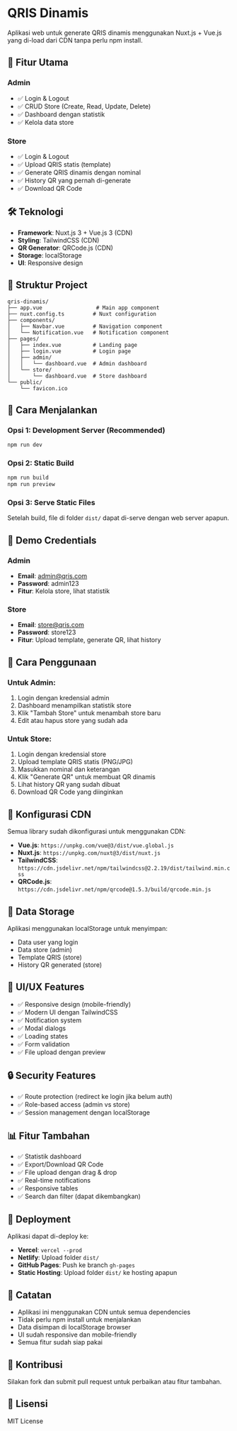 # QRIS Dinamis

Aplikasi web untuk generate QRIS dinamis menggunakan Nuxt.js + Vue.js yang di-load dari CDN tanpa perlu npm install.

## 🚀 Fitur Utama

### Admin
- ✅ Login & Logout
- ✅ CRUD Store (Create, Read, Update, Delete)
- ✅ Dashboard dengan statistik
- ✅ Kelola data store

### Store
- ✅ Login & Logout
- ✅ Upload QRIS statis (template)
- ✅ Generate QRIS dinamis dengan nominal
- ✅ History QR yang pernah di-generate
- ✅ Download QR Code

## 🛠️ Teknologi

- **Framework**: Nuxt.js 3 + Vue.js 3 (CDN)
- **Styling**: TailwindCSS (CDN)
- **QR Generator**: QRCode.js (CDN)
- **Storage**: localStorage
- **UI**: Responsive design

## 📁 Struktur Project

```
qris-dinamis/
├── app.vue                 # Main app component
├── nuxt.config.ts         # Nuxt configuration
├── components/
│   ├── Navbar.vue         # Navigation component
│   └── Notification.vue   # Notification component
├── pages/
│   ├── index.vue          # Landing page
│   ├── login.vue          # Login page
│   ├── admin/
│   │   └── dashboard.vue  # Admin dashboard
│   └── store/
│       └── dashboard.vue  # Store dashboard
└── public/
    └── favicon.ico
```

## 🚀 Cara Menjalankan

### Opsi 1: Development Server (Recommended)
```bash
npm run dev
```

### Opsi 2: Static Build
```bash
npm run build
npm run preview
```

### Opsi 3: Serve Static Files
Setelah build, file di folder `dist/` dapat di-serve dengan web server apapun.

## 👤 Demo Credentials

### Admin
- **Email**: admin@qris.com
- **Password**: admin123
- **Fitur**: Kelola store, lihat statistik

### Store
- **Email**: store@qris.com
- **Password**: store123
- **Fitur**: Upload template, generate QR, lihat history

## 📱 Cara Penggunaan

### Untuk Admin:
1. Login dengan kredensial admin
2. Dashboard menampilkan statistik store
3. Klik "Tambah Store" untuk menambah store baru
4. Edit atau hapus store yang sudah ada

### Untuk Store:
1. Login dengan kredensial store
2. Upload template QRIS statis (PNG/JPG)
3. Masukkan nominal dan keterangan
4. Klik "Generate QR" untuk membuat QR dinamis
5. Lihat history QR yang sudah dibuat
6. Download QR Code yang diinginkan

## 🔧 Konfigurasi CDN

Semua library sudah dikonfigurasi untuk menggunakan CDN:

- **Vue.js**: `https://unpkg.com/vue@3/dist/vue.global.js`
- **Nuxt.js**: `https://unpkg.com/nuxt@3/dist/nuxt.js`
- **TailwindCSS**: `https://cdn.jsdelivr.net/npm/tailwindcss@2.2.19/dist/tailwind.min.css`
- **QRCode.js**: `https://cdn.jsdelivr.net/npm/qrcode@1.5.3/build/qrcode.min.js`

## 💾 Data Storage

Aplikasi menggunakan localStorage untuk menyimpan:
- Data user yang login
- Data store (admin)
- Template QRIS (store)
- History QR generated (store)

## 🎨 UI/UX Features

- ✅ Responsive design (mobile-friendly)
- ✅ Modern UI dengan TailwindCSS
- ✅ Notification system
- ✅ Modal dialogs
- ✅ Loading states
- ✅ Form validation
- ✅ File upload dengan preview

## 🔒 Security Features

- ✅ Route protection (redirect ke login jika belum auth)
- ✅ Role-based access (admin vs store)
- ✅ Session management dengan localStorage

## 📊 Fitur Tambahan

- ✅ Statistik dashboard
- ✅ Export/Download QR Code
- ✅ File upload dengan drag & drop
- ✅ Real-time notifications
- ✅ Responsive tables
- ✅ Search dan filter (dapat dikembangkan)

## 🚀 Deployment

Aplikasi dapat di-deploy ke:
- **Vercel**: `vercel --prod`
- **Netlify**: Upload folder `dist/`
- **GitHub Pages**: Push ke branch `gh-pages`
- **Static Hosting**: Upload folder `dist/` ke hosting apapun

## 📝 Catatan

- Aplikasi ini menggunakan CDN untuk semua dependencies
- Tidak perlu npm install untuk menjalankan
- Data disimpan di localStorage browser
- UI sudah responsive dan mobile-friendly
- Semua fitur sudah siap pakai

## 🤝 Kontribusi

Silakan fork dan submit pull request untuk perbaikan atau fitur tambahan.

## 📄 Lisensi

MIT License